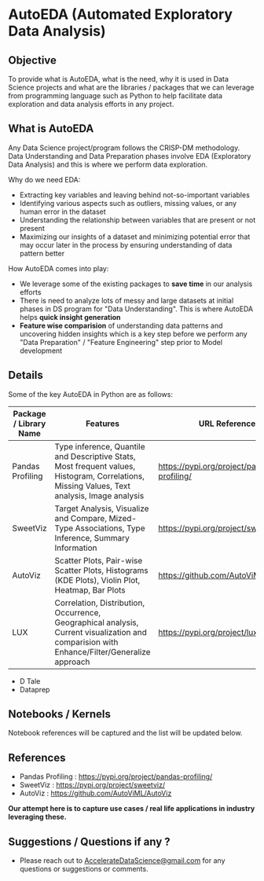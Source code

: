 # AutoEDA (Automated Exploratory Data Analysis)

## Objective

To provide what is AutoEDA, what is the need, why it is used in Data Science projects and what are the libraries / packages that we can leverage from programming language such as Python to help facilitate data exploration and data analysis efforts in any project.

## What is AutoEDA

Any Data Science project/program follows the CRISP-DM methodology. Data Understanding and Data Preparation phases involve EDA (Exploratory Data Analysis) and this is where we perform data exploration.

Why do we need EDA:
-	Extracting key variables and leaving behind not-so-important variables
-	Identifying various aspects such as outliers, missing values, or any human error in the dataset
-	Understanding the relationship between variables that are present or not present
-	Maximizing our insights of a dataset and minimizing potential error that may occur later in the process by ensuring understanding of data pattern better

How AutoEDA comes into play:
- We leverage some of the existing packages to **save time** in our analysis efforts
- There is need to analyze lots of messy and large datasets at initial phases in DS program for "Data Understanding". This is where AutoEDA helps **quick insight generation**
- **Feature wise comparision** of understanding data patterns and uncovering hidden insights which is a key step before we perform any "Data Preparation" / "Feature Engineering" step prior to Model development

## Details

Some of the key AutoEDA in Python are as follows:

Package / Library Name | Features                            | URL Reference         |
-----------------------|-------------------------------------|-----------------------|
Pandas Profiling       | Type inference, Quantile and Descriptive Stats, Most frequent values, Histogram, Correlations, Missing Values, Text analysis, Image analysis |https://pypi.org/project/pandas-profiling/ |
SweetViz               | Target Analysis, Visualize and Compare, Mized-Type Associations, Type Inference, Summary Information | https://pypi.org/project/sweetviz/ |
AutoViz                | Scatter Plots, Pair-wise Scatter Plots, Histograms (KDE Plots), Violin Plot, Heatmap, Bar Plots  | https://github.com/AutoViML/AutoViz |
LUX                    | Correlation, Distribution, Occurrence, Geographical analysis, Current visualization and comparision with Enhance/Filter/Generalize approach | https://pypi.org/project/lux-api/ |


- D Tale
- Dataprep


## Notebooks / Kernels

Notebook references will be captured and the list will be updated below.

## References
- Pandas Profiling : https://pypi.org/project/pandas-profiling/
- SweetViz : https://pypi.org/project/sweetviz/
- AutoViz : https://github.com/AutoViML/AutoViz

**Our attempt here is to capture use cases / real life applications in industry leveraging these.**

## Suggestions / Questions if any ?

- Please reach out to AccelerateDataScience@gmail.com for any questions or suggestions or comments.




